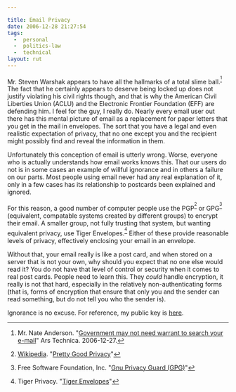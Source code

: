 ```yaml
---

title: Email Privacy
date: 2006-12-28 21:27:54
tags:
  -  personal
  -  politics-law
  -  technical
layout: rut
---
```


Mr. Steven Warshak appears to have all the hallmarks of a total slime ball.<sup>[^ref1]</sup>  The fact that he certainly appears to deserve being locked up does not justify violating his civil rights though, and that is why the American Civil Liberties Union (ACLU) and the Electronic Frontier Foundation (EFF) are defending him.  I feel for the guy, I really do.  Nearly every email user out there has this mental picture of email as a replacement for paper letters that you get in the mail in envelopes.  The sort that you have a legal and even realistic expectation of privacy, that no one except you and the recipient might possibly find and reveal the information in them.

Unfortunately this conception of email is utterly wrong.  Worse, everyone who is actually understands how email works knows this.  That our users do not is in some cases an example of willful ignorance and in others a failure on our parts.  Most people using email never had any real explanation of it, only in a few cases has its relationship to postcards been explained and ignored.

For this reason, a good number of computer people use the PGP<sup>[^ref2]</sup> or GPG<sup>[^ref3]</sup> (equivalent, compatable systems created by different groups) to encrypt their email.  A smaller group, not fully trusting that system, but wanting equivalent privacy, use Tiger Envelopes.<sup>[^ref4]</sup>  Either of these provide reasonable levels of privacy, effectively enclosing your email in an envelope.

Without that, your email really is like a post card, and when stored on a server that is not your own, why should you expect that no one else would read it?  You do not have that level of control or security when it comes to real post cards.  People need to learn this.  They *could* handle encryption, it really is not that hard, especially in the relatively non-authenticating forms (that is, forms of encryption that ensure that only you and the sender can read something, but do not tell you who the sender is).

Ignorance is no excuse.  For reference, my public key is [here](https://www.schierer.org/~luke/gpg.txt).


[^ref1]: Mr. Nate Anderson. "[Government may not need warrant to search your e-mail](http://arstechnica.com/news.ars/post/20061227-8504.html)" Ars Technica. 2006-12-27. 

[^ref2]: [Wikipedia](https://en.wikipedia.org). "[Pretty Good Privacy](https://en.wikipedia.org/wiki/Pretty_Good_Privacy)"

[^ref3]: Free Software Foundation, Inc. "[Gnu Privacy Guard (GPG)](http://www.gnupg.org/)"

[^ref4]: Tiger Privacy.  "[Tiger Envelopes](http://tigerprivacy.com/)"

